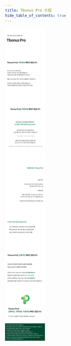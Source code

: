 ```yaml
---
title: Tbonus Pro 介绍
hide_table_of_contents: true
---
```



![alt 属性文本](../../../../../../static/img/beginner/cs/cs_tp.jpg)


